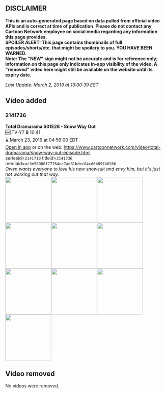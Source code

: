 ## DISCLAIMER
**This is an auto-generated page based on data pulled from official video APIs and is correct at time of publication. Please do not contact any Cartoon Network employee on social media regarding any information this page provides.**  
**SPOILER ALERT: This page contains thumbnails of full episodes/shorts/etc. that might be spoilery to you. YOU HAVE BEEN WARNED.**  
**Note: The "NEW" sign might not be accurate and is for reference only; information on this page only indicates in-app visibility of the video. A "removed" video here might still be available on the website until its expiry date.**  

_Last Update: March 2, 2019 at 13:00:39 EST_
## Video added
### 2141736
**Total Dramarama S01E28 - Snow Way Out**  
🆕 TV-Y7 🔒 10:41  
⌛ March 23, 2019 at 04:59:00 EDT  
[Open in app](https://tinyurl.com/y4n65bfh) or on the web: https://www.cartoonnetwork.com/video/total-dramarama/snow-way-out-episode.html  
seriesid=`2141710` titleid=`2141736` mediaid=`ac3e58900f77764ec7ad81bdec84cd6b89746266`  
_Owen wants everyone to love his new snowsuit and envy him, but it's just not working out that way._  
<a href="https://s3.amazonaws.com/cartoonorchestrator/2141736_001_1280x720.jpg"><img src="https://s3.amazonaws.com/cartoonorchestrator/2141736_001_640x360.jpg" height="144px" /></a><a href="https://s3.amazonaws.com/cartoonorchestrator/2141736_002_1280x720.jpg"><img src="https://s3.amazonaws.com/cartoonorchestrator/2141736_002_640x360.jpg" height="144px" /></a><a href="https://s3.amazonaws.com/cartoonorchestrator/2141736_003_1280x720.jpg"><img src="https://s3.amazonaws.com/cartoonorchestrator/2141736_003_640x360.jpg" height="144px" /></a><a href="https://s3.amazonaws.com/cartoonorchestrator/2141736_004_1280x720.jpg"><img src="https://s3.amazonaws.com/cartoonorchestrator/2141736_004_640x360.jpg" height="144px" /></a><a href="https://s3.amazonaws.com/cartoonorchestrator/2141736_005_1280x720.jpg"><img src="https://s3.amazonaws.com/cartoonorchestrator/2141736_005_640x360.jpg" height="144px" /></a><a href="https://s3.amazonaws.com/cartoonorchestrator/2141736_006_1280x720.jpg"><img src="https://s3.amazonaws.com/cartoonorchestrator/2141736_006_640x360.jpg" height="144px" /></a><a href="https://s3.amazonaws.com/cartoonorchestrator/2141736_007_1280x720.jpg"><img src="https://s3.amazonaws.com/cartoonorchestrator/2141736_007_640x360.jpg" height="144px" /></a><a href="https://s3.amazonaws.com/cartoonorchestrator/2141736_008_1280x720.jpg"><img src="https://s3.amazonaws.com/cartoonorchestrator/2141736_008_640x360.jpg" height="144px" /></a><a href="https://s3.amazonaws.com/cartoonorchestrator/2141736_009_1280x720.jpg"><img src="https://s3.amazonaws.com/cartoonorchestrator/2141736_009_640x360.jpg" height="144px" /></a><a href="https://s3.amazonaws.com/cartoonorchestrator/2141736_010_1280x720.jpg"><img src="https://s3.amazonaws.com/cartoonorchestrator/2141736_010_640x360.jpg" height="144px" /></a>
## Video removed
No videos were removed.

